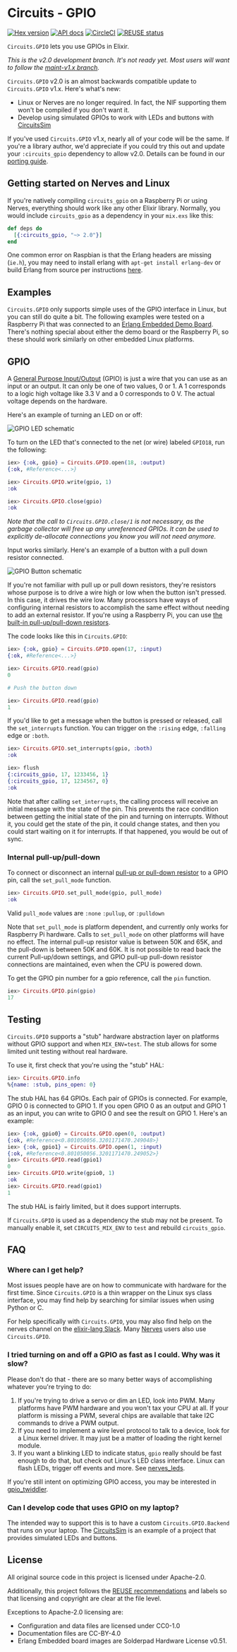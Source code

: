 # Circuits - GPIO

[![Hex version](https://img.shields.io/hexpm/v/circuits_gpio.svg "Hex version")](https://hex.pm/packages/circuits_gpio)
[![API docs](https://img.shields.io/hexpm/v/circuits_gpio.svg?label=hexdocs "API docs")](https://hexdocs.pm/circuits_gpio/Circuits.GPIO.html)
[![CircleCI](https://circleci.com/gh/elixir-circuits/circuits_gpio.svg?style=svg)](https://circleci.com/gh/elixir-circuits/circuits_gpio)
[![REUSE status](https://api.reuse.software/badge/github.com/elixir-circuits/circuits_gpio)](https://api.reuse.software/info/github.com/elixir-circuits/circuits_gpio)

`Circuits.GPIO` lets you use GPIOs in Elixir.

*This is the v2.0 development branch. It's not ready yet. Most users will want
to follow the [maint-v1.x branch](https://github.com/elixir-circuits/circuits_gpio/tree/maint-v1.x).*

`Circuits.GPIO` v2.0  is an almost backwards compatible update to `Circuits.GPIO`
v1.x. Here's what's new:

* Linux or Nerves are no longer required. In fact, the NIF supporting them won't
  be compiled if you don't want it.
* Develop using simulated GPIOs to work with LEDs and buttons with
  [CircuitsSim](https://github.com/elixir-circuits/circuits_sim)

If you've used `Circuits.GPIO` v1.x, nearly all of your code will be the same. If
you're a library author, we'd appreciate if you could try this out and update
your `:circuits_gpio` dependency to allow v2.0. Details can be found in our
[porting guide](PORTING.md).

## Getting started on Nerves and Linux

If you're natively compiling `circuits_gpio` on a Raspberry Pi or using Nerves,
everything should work like any other Elixir library. Normally, you would
include `circuits_gpio` as a dependency in your `mix.exs` like this:

```elixir
def deps do
  [{:circuits_gpio, "~> 2.0"}]
end
```

One common error on Raspbian is that the Erlang headers are missing (`ie.h`),
you may need to install erlang with `apt-get install erlang-dev` or build Erlang
from source per instructions [here](http://elinux.org/Erlang).

## Examples

`Circuits.GPIO` only supports simple uses of the GPIO interface in Linux, but
you can still do quite a bit. The following examples were tested on a Raspberry
Pi that was connected to an [Erlang Embedded Demo
Board](http://solderpad.com/omerk/erlhwdemo/). There's nothing special about
either the demo board or the Raspberry Pi, so these should work similarly on
other embedded Linux platforms.

## GPIO

A [General Purpose
Input/Output](https://en.wikipedia.org/wiki/General-purpose_input/output) (GPIO)
is just a wire that you can use as an input or an output. It can only be one of
two values, 0 or 1. A 1 corresponds to a logic high voltage like 3.3 V and a 0
corresponds to 0 V. The actual voltage depends on the hardware.

Here's an example of turning an LED on or off:

![GPIO LED schematic](assets/images/schematic-gpio-led.png)

To turn on the LED that's connected to the net (or wire) labeled `GPIO18`, run
the following:

```elixir
iex> {:ok, gpio} = Circuits.GPIO.open(18, :output)
{:ok, #Reference<...>}

iex> Circuits.GPIO.write(gpio, 1)
:ok

iex> Circuits.GPIO.close(gpio)
:ok
```

_Note that the call to `Circuits.GPIO.close/1` is not necessary, as the garbage
collector will free up any unreferenced GPIOs. It can be used to explicitly
de-allocate connections you know you will not need anymore._

Input works similarly. Here's an example of a button with a pull down resistor
connected.

![GPIO Button schematic](assets/images/schematic-gpio-button.png)

If you're not familiar with pull up or pull down resistors, they're resistors
whose purpose is to drive a wire high or low when the button isn't pressed. In
this case, it drives the wire low. Many processors have ways of configuring
internal resistors to accomplish the same effect without needing to add an
external resistor. If you're using a Raspberry Pi, you can use [the built-in
pull-up/pull-down resistors](#internal-pull-uppull-down).

The code looks like this in `Circuits.GPIO`:

```elixir
iex> {:ok, gpio} = Circuits.GPIO.open(17, :input)
{:ok, #Reference<...>}

iex> Circuits.GPIO.read(gpio)
0

# Push the button down

iex> Circuits.GPIO.read(gpio)
1
```

If you'd like to get a message when the button is pressed or released, call the
`set_interrupts` function. You can trigger on the `:rising` edge, `:falling` edge
or `:both`.

```elixir
iex> Circuits.GPIO.set_interrupts(gpio, :both)
:ok

iex> flush
{:circuits_gpio, 17, 1233456, 1}
{:circuits_gpio, 17, 1234567, 0}
:ok
```

Note that after calling `set_interrupts`, the calling process will receive an
initial message with the state of the pin. This prevents the race condition
between getting the initial state of the pin and turning on interrupts. Without
it, you could get the state of the pin, it could change states, and then you
could start waiting on it for interrupts. If that happened, you would be out of
sync.

### Internal pull-up/pull-down

To connect or disconnect an internal [pull-up or pull-down resistor](https://github.com/raspberrypilearning/physical-computing-guide/blob/master/pull_up_down.md) to a GPIO
pin, call the `set_pull_mode` function.

```elixir
iex> Circuits.GPIO.set_pull_mode(gpio, pull_mode)
:ok
```

Valid `pull_mode` values are `:none` `:pullup`, or `:pulldown`

Note that `set_pull_mode` is platform dependent, and currently only works for
Raspberry Pi hardware.  Calls to `set_pull_mode` on other platforms will have no
effect.  The internal pull-up resistor value is between 50K and 65K, and the
pull-down is between 50K and 60K.  It is not possible to read back the current
Pull-up/down settings, and GPIO pull-up pull-down resistor connections are
maintained, even when the CPU is powered down.

To get the GPIO pin number for a gpio reference, call the `pin` function.

```elixir
iex> Circuits.GPIO.pin(gpio)
17
```

## Testing

`Circuits.GPIO` supports a "stub" hardware abstraction layer on platforms
without GPIO support and when `MIX_ENV=test`. The stub allows for some
limited unit testing without real hardware.

To use it, first check that you're using the "stub" HAL:

```elixir
iex> Circuits.GPIO.info
%{name: :stub, pins_open: 0}
```

The stub HAL has 64 GPIOs. Each pair of GPIOs is connected. For example,
GPIO 0 is connected to GPIO 1. If you open GPIO 0 as an output and
GPIO 1 as an input, you can write to GPIO 0 and see the result on GPIO 1.
Here's an example:

```elixir
iex> {:ok, gpio0} = Circuits.GPIO.open(0, :output)
{:ok, #Reference<0.801050056.3201171470.249048>}
iex> {:ok, gpio1} = Circuits.GPIO.open(1, :input)
{:ok, #Reference<0.801050056.3201171470.249052>}
iex> Circuits.GPIO.read(gpio1)
0
iex> Circuits.GPIO.write(gpio0, 1)
:ok
iex> Circuits.GPIO.read(gpio1)
1
```

The stub HAL is fairly limited, but it does support interrupts.

If `Circuits.GPIO` is used as a dependency the stub may not be present. To
manually enable it, set `CIRCUITS_MIX_ENV` to `test` and rebuild
`circuits_gpio`.

## FAQ

### Where can I get help?

Most issues people have are on how to communicate with hardware for the first
time. Since `Circuits.GPIO` is a thin wrapper on the Linux sys class interface,
you may find help by searching for similar issues when using Python or C.

For help specifically with `Circuits.GPIO`, you may also find help on the nerves
channel on the [elixir-lang Slack](https://elixir-lang.slack.com/).  Many
[Nerves](http://nerves-project.org) users also use `Circuits.GPIO`.

### I tried turning on and off a GPIO as fast as I could. Why was it slow?

Please don't do that - there are so many better ways of accomplishing whatever
you're trying to do:

1. If you're trying to drive a servo or dim an LED, look into PWM. Many
   platforms have PWM hardware and you won't tax your CPU at all. If your
   platform is missing a PWM, several chips are available that take I2C commands
   to drive a PWM output.
2. If you need to implement a wire level protocol to talk to a device, look for
   a Linux kernel driver. It may just be a matter of loading the right kernel
   module.
3. If you want a blinking LED to indicate status, `gpio` really should
   be fast enough to do that, but check out Linux's LED class interface. Linux
   can flash LEDs, trigger off events and more. See [nerves_leds](https://github.com/nerves-project/nerves_leds).

If you're still intent on optimizing GPIO access, you may be interested in
[gpio_twiddler](https://github.com/fhunleth/gpio_twiddler).

### Can I develop code that uses GPIO on my laptop?

The intended way to support this is to have a custom `Circuits.GPIO.Backend`
that runs on your laptop. The
[CircuitsSim](https://github.com/elixir-circuits/circuits_sim) is an example of
a project that provides simulated LEDs and buttons.

## License

All original source code in this project is licensed under Apache-2.0.

Additionally, this project follows the [REUSE recommendations](https://reuse.software)
and labels so that licensing and copyright are clear at the file level.

Exceptions to Apache-2.0 licensing are:

* Configuration and data files are licensed under CC0-1.0
* Documentation files are CC-BY-4.0
* Erlang Embedded board images are Solderpad Hardware License v0.51.
